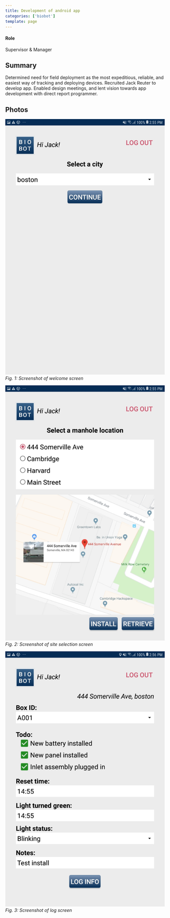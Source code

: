 ```yaml
---
title: Development of android app
categories: ['biobot']
template: page
---
```

#### Role
Supervisor & Manager

## Summary

Determined need for field deployment as the most expeditious, reliable, and easiest way of tracking and deploying devices. Recruited Jack Reuter to develop app. Enabled design meetings, and lent vision towards app development with direct report programmer.


## Photos
![](Screenshot_20190508-145507_Biobot.jpg)
*Fig. 1: Screenshot of welcome screen*

![](Screenshot_20190508-145528_Biobot.jpg)
*Fig. 2: Screenshot of site selection screen*

![](Screenshot_20190508-145606_Biobot.jpg)
*Fig. 3: Screenshot of log screen*
